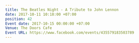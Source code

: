 ```yaml
---
title: The Beatles Night - A Tribute to John Lennon
date: 2017-10-11 10:18:00 +07:00
position: 42
Event date: 2017-10-15 00:00:00 +07:00
Venue: The Doors Cafe
Event URL: https://www.facebook.com/events/435579183503789
---
```


